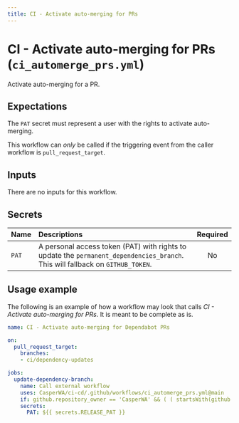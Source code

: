 ```yaml
---
title: CI - Activate auto-merging for PRs
---
```

<!-- markdownlint-disable-next-line MD025 -->
# CI - Activate auto-merging for PRs (`ci_automerge_prs.yml`)

Activate auto-merging for a PR.

## Expectations

The `PAT` secret must represent a user with the rights to activate auto-merging.

This workflow can _only_ be called if the triggering event from the caller workflow is `pull_request_target`.

## Inputs

There are no inputs for this workflow.

## Secrets

| **Name** | **Descriptions** | **Required** |
|:--- |:--- |:---:|
| `PAT` | A personal access token (PAT) with rights to update the `permanent_dependencies_branch`. This will fallback on `GITHUB_TOKEN`. | No |

## Usage example

The following is an example of how a workflow may look that calls _CI - Activate auto-merging for PRs_.
It is meant to be complete as is.

```yaml
name: CI - Activate auto-merging for Dependabot PRs

on:
  pull_request_target:
    branches:
    - ci/dependency-updates

jobs:
  update-dependency-branch:
    name: Call external workflow
    uses: CasperWA/ci-cd/.github/workflows/ci_automerge_prs.yml@main
    if: github.repository_owner == 'CasperWA' && ( ( startsWith(github.event.pull_request.head.ref, 'dependabot/') && github.actor == 'dependabot[bot]' ) || ( github.event.pull_request.head.ref == 'ci/update-pyproject' && github.actor == 'CasperWA' ) )
    secrets:
      PAT: ${{ secrets.RELEASE_PAT }}
```
